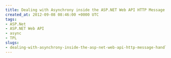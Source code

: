```yaml
---
title: Dealing with Asynchrony inside the ASP.NET Web API HTTP Message Handlers
created_at: 2012-09-08 08:46:00 +0000 UTC
tags:
- ASP.Net
- ASP.NET Web API
- async
- TPL
slugs:
- dealing-with-asynchrony-inside-the-asp-net-web-api-http-message-handlers
---
```

